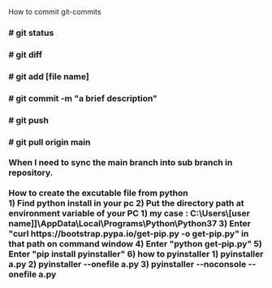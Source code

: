 How to commit git-commits<br>
<h3># git status
<h3># git diff
<h3># git add [file name]
<h3># git commit -m "a brief description"
<h3># git push

<h3># git pull origin main<br><br>
When I need to sync the main branch into sub branch in repository.<br>
<br>
How to create the excutable file from python<br>
1) Find python install in your pc
2) Put the directory path at environment variable of your PC
   1) my case : C:\Users\[user name]]\AppData\Local\Programs\Python\Python37
3) Enter "curl https://bootstrap.pypa.io/get-pip.py -o get-pip.py" in that path on command window
4) Enter "python get-pip.py" 
5) Enter "pip install pyinstaller"
6) how to pyinstaller
   1) pyinstaller a.py
   2) pyinstaller --onefile a.py
   3) pyinstaller --noconsole --onefile a.py